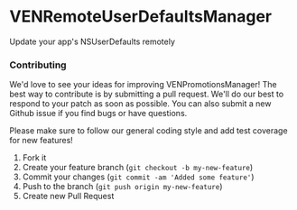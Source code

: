 VENRemoteUserDefaultsManager
============================

Update your app's NSUserDefaults remotely


### Contributing

We'd love to see your ideas for improving VENPromotionsManager! The best way to contribute is by submitting a pull request. We'll do our best to respond to your patch as soon as possible. You can also submit a new Github issue if you find bugs or have questions. 

Please make sure to follow our general coding style and add test coverage for new features!

1. Fork it
2. Create your feature branch (`git checkout -b my-new-feature`)
3. Commit your changes (`git commit -am 'Added some feature'`)
4. Push to the branch (`git push origin my-new-feature`)
5. Create new Pull Request